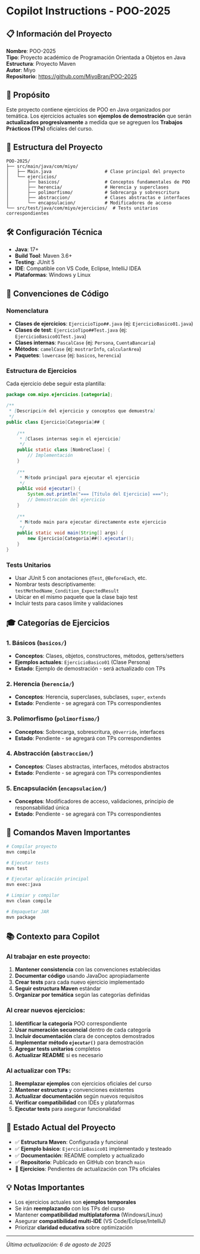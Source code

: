 # Copilot Instructions - POO-2025

## 📋 Información del Proyecto

**Nombre**: POO-2025  
**Tipo**: Proyecto académico de Programación Orientada a Objetos en Java  
**Estructura**: Proyecto Maven  
**Autor**: Miyo  
**Repositorio**: https://github.com/MiyoBran/POO-2025  

## 🎯 Propósito

Este proyecto contiene ejercicios de POO en Java organizados por temática. Los ejercicios actuales son **ejemplos de demostración** que serán **actualizados progresivamente** a medida que se agreguen los **Trabajos Prácticos (TPs)** oficiales del curso.

## 📁 Estructura del Proyecto

```
POO-2025/
├── src/main/java/com/miyo/
│   ├── Main.java                    # Clase principal del proyecto
│   └── ejercicios/
│       ├── basicos/                 # Conceptos fundamentales de POO
│       ├── herencia/                # Herencia y superclases
│       ├── polimorfismo/            # Sobrecarga y sobrescritura
│       ├── abstraccion/             # Clases abstractas e interfaces
│       └── encapsulacion/           # Modificadores de acceso
└── src/test/java/com/miyo/ejercicios/  # Tests unitarios correspondientes
```

## 🛠️ Configuración Técnica

- **Java**: 17+
- **Build Tool**: Maven 3.6+
- **Testing**: JUnit 5
- **IDE**: Compatible con VS Code, Eclipse, IntelliJ IDEA
- **Plataformas**: Windows y Linux

## 📝 Convenciones de Código

### Nomenclatura
- **Clases de ejercicios**: `EjercicioTipo##.java` (ej: `EjercicioBasico01.java`)
- **Clases de test**: `EjercicioTipo##Test.java` (ej: `EjercicioBasico01Test.java`)
- **Clases internas**: `PascalCase` (ej: `Persona`, `CuentaBancaria`)
- **Métodos**: `camelCase` (ej: `mostrarInfo`, `calcularArea`)
- **Paquetes**: `lowercase` (ej: `basicos`, `herencia`)

### Estructura de Ejercicios
Cada ejercicio debe seguir esta plantilla:

```java
package com.miyo.ejercicios.[categoria];

/**
 * [Descripción del ejercicio y conceptos que demuestra]
 */
public class Ejercicio[Categoria]## {
    
    /**
     * [Clases internas según el ejercicio]
     */
    public static class [NombreClase] {
        // Implementación
    }
    
    /**
     * Método principal para ejecutar el ejercicio
     */
    public void ejecutar() {
        System.out.println("=== [Título del Ejercicio] ===");
        // Demostración del ejercicio
    }
    
    /**
     * Método main para ejecutar directamente este ejercicio
     */
    public static void main(String[] args) {
        new Ejercicio[Categoria]##().ejecutar();
    }
}
```

### Tests Unitarios
- Usar JUnit 5 con anotaciones `@Test`, `@BeforeEach`, etc.
- Nombrar tests descriptivamente: `testMethodName_Condition_ExpectedResult`
- Ubicar en el mismo paquete que la clase bajo test
- Incluir tests para casos límite y validaciones

## 🎓 Categorías de Ejercicios

### 1. Básicos (`basicos/`)
- **Conceptos**: Clases, objetos, constructores, métodos, getters/setters
- **Ejemplos actuales**: `EjercicioBasico01` (Clase Persona)
- **Estado**: Ejemplo de demostración - será actualizado con TPs

### 2. Herencia (`herencia/`)
- **Conceptos**: Herencia, superclases, subclases, `super`, `extends`
- **Estado**: Pendiente - se agregará con TPs correspondientes

### 3. Polimorfismo (`polimorfismo/`)
- **Conceptos**: Sobrecarga, sobrescritura, `@Override`, interfaces
- **Estado**: Pendiente - se agregará con TPs correspondientes

### 4. Abstracción (`abstraccion/`)
- **Conceptos**: Clases abstractas, interfaces, métodos abstractos
- **Estado**: Pendiente - se agregará con TPs correspondientes

### 5. Encapsulación (`encapsulacion/`)
- **Conceptos**: Modificadores de acceso, validaciones, principio de responsabilidad única
- **Estado**: Pendiente - se agregará con TPs correspondientes

## 🚀 Comandos Maven Importantes

```bash
# Compilar proyecto
mvn compile

# Ejecutar tests
mvn test

# Ejecutar aplicación principal
mvn exec:java

# Limpiar y compilar
mvn clean compile

# Empaquetar JAR
mvn package
```

## 📚 Contexto para Copilot

### Al trabajar en este proyecto:

1. **Mantener consistencia** con las convenciones establecidas
2. **Documentar código** usando JavaDoc apropiadamente
3. **Crear tests** para cada nuevo ejercicio implementado
4. **Seguir estructura Maven** estándar
5. **Organizar por temática** según las categorías definidas

### Al crear nuevos ejercicios:

1. **Identificar la categoría** POO correspondiente
2. **Usar numeración secuencial** dentro de cada categoría
3. **Incluir documentación** clara de conceptos demostrados
4. **Implementar método `ejecutar()`** para demostración
5. **Agregar tests unitarios** completos
6. **Actualizar README** si es necesario

### Al actualizar con TPs:

1. **Reemplazar ejemplos** con ejercicios oficiales del curso
2. **Mantener estructura** y convenciones existentes
3. **Actualizar documentación** según nuevos requisitos
4. **Verificar compatibilidad** con IDEs y plataformas
5. **Ejecutar tests** para asegurar funcionalidad

## 🔄 Estado Actual del Proyecto

- ✅ **Estructura Maven**: Configurada y funcional
- ✅ **Ejemplo básico**: `EjercicioBasico01` implementado y testeado
- ✅ **Documentación**: README completo y actualizado
- ✅ **Repositorio**: Publicado en GitHub con branch `main`
- 🔄 **Ejercicios**: Pendientes de actualización con TPs oficiales

## 💡 Notas Importantes

- Los ejercicios actuales son **ejemplos temporales**
- Se irán **reemplazando** con los TPs del curso
- Mantener **compatibilidad multiplataforma** (Windows/Linux)
- Asegurar **compatibilidad multi-IDE** (VS Code/Eclipse/IntelliJ)
- Priorizar **claridad educativa** sobre optimización

---

*Última actualización: 6 de agosto de 2025*
